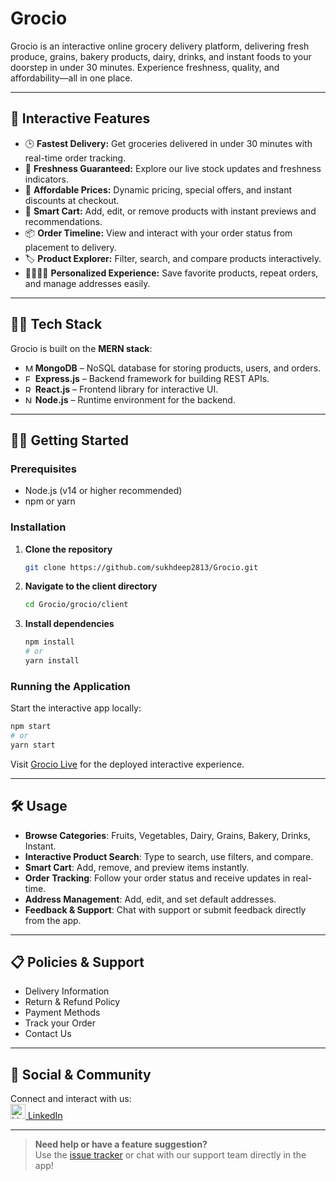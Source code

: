 # Grocio

Grocio is an interactive online grocery delivery platform, delivering fresh produce, grains, bakery products, dairy, drinks, and instant foods to your doorstep in under 30 minutes. Experience freshness, quality, and affordability—all in one place.

---

## 🚀 Interactive Features

- 🕒 **Fastest Delivery:** Get groceries delivered in under 30 minutes with real-time order tracking.
- 🌱 **Freshness Guaranteed:** Explore our live stock updates and freshness indicators.
- 💸 **Affordable Prices:** Dynamic pricing, special offers, and instant discounts at checkout.
- 🛒 **Smart Cart:** Add, edit, or remove products with instant previews and recommendations.
- 📦 **Order Timeline:** View and interact with your order status from placement to delivery.
- 🏷️ **Product Explorer:** Filter, search, and compare products interactively.
- 👨‍👩‍👧‍👦 **Personalized Experience:** Save favorite products, repeat orders, and manage addresses easily.

---

## 🧑‍💻 Tech Stack

Grocio is built on the **MERN stack**:

- <img src="https://img.icons8.com/color/48/000000/mongodb.png" alt="MongoDB" width="12"/> **MongoDB** – NoSQL database for storing products, users, and orders.
- <img src="https://img.icons8.com/color/48/000000/express.png" alt="Express" width="12"/> **Express.js** – Backend framework for building REST APIs.
- <img src="https://img.icons8.com/color/48/000000/react-native.png" alt="React" width="12"/> **React.js** – Frontend library for interactive UI.
- <img src="https://img.icons8.com/color/48/000000/nodejs.png" alt="Node.js" width="12"/> **Node.js** – Runtime environment for the backend.

---

## 🧑‍💻 Getting Started

### Prerequisites

- Node.js (v14 or higher recommended)
- npm or yarn

### Installation

1. **Clone the repository**
   ```sh
   git clone https://github.com/sukhdeep2813/Grocio.git
   ```
2. **Navigate to the client directory**
   ```sh
   cd Grocio/grocio/client
   ```
3. **Install dependencies**
   ```sh
   npm install
   # or
   yarn install
   ```

### Running the Application

Start the interactive app locally:
```sh
npm start
# or
yarn start
```

Visit [Grocio Live](https://grocio-6g42.vercel.app/) for the deployed interactive experience.

---

## 🛠️ Usage

- **Browse Categories**: Fruits, Vegetables, Dairy, Grains, Bakery, Drinks, Instant.
- **Interactive Product Search**: Type to search, use filters, and compare.
- **Smart Cart**: Add, remove, and preview items instantly.
- **Order Tracking**: Follow your order status and receive updates in real-time.
- **Address Management**: Add, edit, and set default addresses.
- **Feedback & Support**: Chat with support or submit feedback directly from the app.

---

## 📋 Policies & Support

- Delivery Information
- Return & Refund Policy
- Payment Methods
- Track your Order
- Contact Us

---

## 📱 Social & Community

Connect and interact with us:<br>
<a href="https://www.linkedin.com/in/sukhdeep-1599b2256/">
  <img src="https://img.icons8.com/color/48/000000/linkedin.png" alt="LinkedIn" width="24"/>
  LinkedIn
</a>

---

> **Need help or have a feature suggestion?**  
> Use the [issue tracker](https://github.com/sukhdeep2813/Grocio/issues) or chat with our support team directly in the app!
